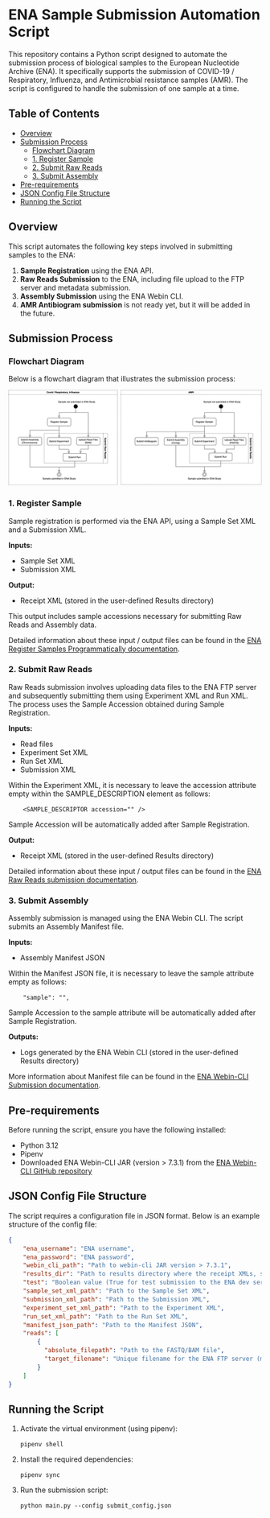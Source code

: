 # ENA Sample Submission Automation Script

This repository contains a Python script designed to automate the submission process of biological samples to the European Nucleotide Archive (ENA). It specifically supports the submission of COVID-19 / Respiratory, Influenza, and Antimicrobial resistance samples (AMR). The script is configured to handle the submission of one sample at a time.

## Table of Contents
- [Overview](#overview)
- [Submission Process](#submission-process)
  - [Flowchart Diagram](#flowchart-diagram)
  - [1. Register Sample](#1-sample-registration)
  - [2. Submit Raw Reads](#2-submit-raw-reads)
  - [3. Submit Assembly](#3-submit-assembly)
- [Pre-requirements](#pre-requirements)
- [JSON Config File Structure](#json-config-file-structure)
- [Running the Script](#running-the-script)

## Overview
This script automates the following key steps involved in submitting samples to the ENA:
1. **Sample Registration** using the ENA API.
2. **Raw Reads Submission** to the ENA, including file upload to the FTP server and metadata submission.
3. **Assembly Submission** using the ENA Webin CLI.
4. **AMR Antibiogram submission** is not ready yet, but it will be added in the future.

## Submission Process

### Flowchart Diagram
Below is a flowchart diagram that illustrates the submission process:

![Flowchart Diagram](diagrams/flowcharts.png)

### 1. Register Sample
Sample registration is performed via the ENA API, using a Sample Set XML and a Submission XML.

**Inputs:**
- Sample Set XML
- Submission XML

**Output:**
- Receipt XML (stored in the user-defined Results directory)

This output includes sample accessions necessary for submitting Raw Reads and Assembly data.

Detailed information about these input / output files can be found in the [ENA Register Samples Programmatically documentation](https://ena-docs.readthedocs.io/en/latest/submit/samples/programmatic.html).

### 2. Submit Raw Reads
Raw Reads submission involves uploading data files to the ENA FTP server and subsequently submitting them using Experiment XML and Run XML. The process uses the Sample Accession obtained during Sample Registration.

**Inputs:**
- Read files
- Experiment Set XML
- Run Set XML
- Submission XML

Within the Experiment XML, it is necessary to leave the accession attribute empty within the SAMPLE_DESCRIPTION element as follows:

```shell
    <SAMPLE_DESCRIPTOR accession="" />
```

Sample Accession will be automatically added after Sample Registration.

**Output:**
- Receipt XML (stored in the user-defined Results directory)

Detailed information about these input / output files can be found in the [ENA Raw Reads submission documentation](https://ena-docs.readthedocs.io/en/latest/submit/reads/programmatic.html).

### 3. Submit Assembly
Assembly submission is managed using the ENA Webin CLI. The script submits an Assembly Manifest file.

**Inputs:**
- Assembly Manifest JSON

Within the Manifest JSON file, it is necessary to leave the sample attribute empty as follows:

```shell
    "sample": "",
```

Sample Accession to the sample attribute will be automatically added after Sample Registration.

**Outputs:**
- Logs generated by the ENA Webin CLI (stored in the user-defined Results directory)

More information about Manifest file can be found in the [ENA Webin-CLI Submission documentation](https://ena-docs.readthedocs.io/en/latest/submit/general-guide/webin-cli.html).

## Pre-requirements
Before running the script, ensure you have the following installed:
- Python 3.12
- Pipenv
- Downloaded ENA Webin-CLI JAR (version > 7.3.1) from the [ENA Webin-CLI GitHub repository](https://github.com/enasequence/webin-cli/releases)

## JSON Config File Structure
The script requires a configuration file in JSON format. Below is an example structure of the config file:

```json
{
    "ena_username": "ENA username",
    "ena_password": "ENA password",
    "webin_cli_path": "Path to webin-cli JAR version > 7.3.1",
    "results_dir": "Path to results directory where the receipt XMLs, submitted files and Assembly logs will be stored",
    "test": "Boolean value (True for test submission to the ENA dev server, False for production submission to the ENA prod server)",
    "sample_set_xml_path": "Path to the Sample Set XML",
    "submission_xml_path": "Path to the Submission XML",
    "experiment_set_xml_path": "Path to the Experiment XML",
    "run_set_xml_path": "Path to the Run Set XML",
    "manifest_json_path": "Path to the Manifest JSON",
    "reads": [
        {
          "absolute_filepath": "Path to the FASTQ/BAM file",
          "target_filename": "Unique filename for the ENA FTP server (must also be specified within the Run XML)"
        }
    ]
}
```

## Running the Script

1. Activate the virtual environment (using pipenv):

    ```shell
    pipenv shell
    ```

2. Install the required dependencies:

    ```shell
   pipenv sync
    ```

3. Run the submission script:

    ```shell
    python main.py --config submit_config.json
    ```


